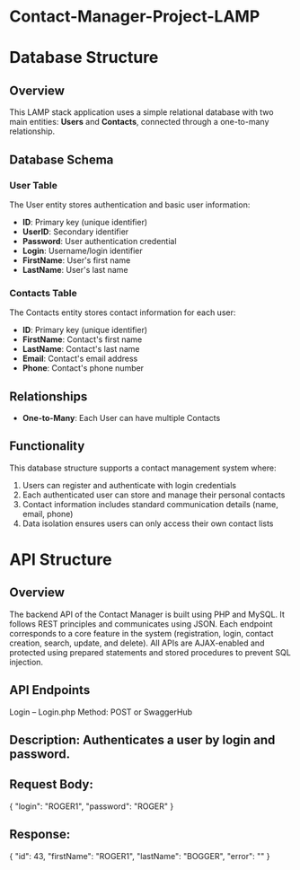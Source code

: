 # Contact-Manager-Project-LAMP

# Database Structure

## Overview
This LAMP stack application uses a simple relational database with two main entities: **Users** and **Contacts**, connected through a one-to-many relationship.

## Database Schema

### User Table
The User entity stores authentication and basic user information:
- **ID**: Primary key (unique identifier)
- **UserID**: Secondary identifier 
- **Password**: User authentication credential
- **Login**: Username/login identifier
- **FirstName**: User's first name
- **LastName**: User's last name

### Contacts Table
The Contacts entity stores contact information for each user:
- **ID**: Primary key (unique identifier)
- **FirstName**: Contact's first name
- **LastName**: Contact's last name
- **Email**: Contact's email address
- **Phone**: Contact's phone number

## Relationships
- **One-to-Many**: Each User can have multiple Contacts

## Functionality
This database structure supports a contact management system where:
1. Users can register and authenticate with login credentials
2. Each authenticated user can store and manage their personal contacts
3. Contact information includes standard communication details (name, email, phone)
4. Data isolation ensures users can only access their own contact lists


# API Structure

## Overview
The backend API of the Contact Manager is built using PHP and MySQL. It follows REST principles and communicates using JSON. Each endpoint corresponds to a core feature in the system (registration, login, contact creation, search, update, and delete). All APIs are AJAX-enabled and protected using prepared statements and stored procedures to prevent SQL injection.

## API Endpoints
Login – Login.php
Method: POST or SwaggerHub

## Description: Authenticates a user by login and password.

## Request Body:


{
  "login": "ROGER1",
  "password": "ROGER"
}
## Response:

{
  "id": 43,
  "firstName": "ROGER1",
  "lastName": "BOGGER",
  "error": ""
}